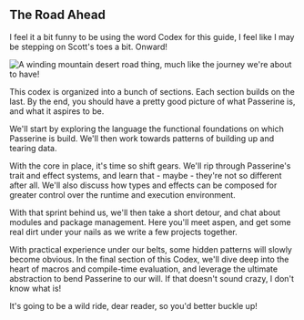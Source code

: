 ## The Road Ahead

I feel it a bit funny to be using the word Codex for this guide, I feel like I may be stepping on Scott's toes a bit. Onward!

![A winding mountain desert road thing, much like the journey we're about to have!](https://cdn.aarp.net/content/dam/aarp/home-and-family/family-and-friends/2018/05/1140-utah-road-trip-planning.imgcache.revc8d3f86f90c6edc63fc2b92a8a311a72.jpg)

This codex is organized into a bunch of sections. Each section builds on the last. By the end, you should have a pretty good picture of what Passerine is, and what it aspires to be.

We'll start by exploring the language the functional foundations on which Passerine is build. We'll then work towards patterns of building up and tearing data.

With the core in place, it's time so shift gears. We'll rip through Passerine's trait and effect systems, and learn that - maybe - they're not so different after all. We'll also discuss how types and effects can be composed for greater control over the runtime and execution environment.

With that sprint behind us, we'll then take a short detour, and chat about modules and package management. Here you'll meet aspen, and get some real dirt under your nails as we write a few projects together.

With practical experience under our belts, some hidden patterns will slowly become obvious. In the final section of this Codex, we'll dive deep into the heart of macros and compile-time evaluation, and leverage the ultimate abstraction to bend Passerine to our will. If that doesn't sound crazy, I don't know what is!

It's going to be a wild ride, dear reader, so you'd better buckle up!
